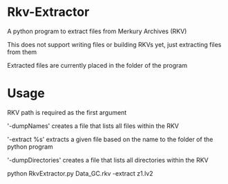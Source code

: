 # Rkv-Extractor
 A python program to extract files from Merkury Archives (RKV)
 
 This does not support writing files or building RKVs yet, just extracting files from them
 
 Extracted files are currently placed in the folder of the program
 
# Usage
 RKV path is required as the first argument

 '-dumpNames' creates a file that lists all files within the RKV
 
 '-extract %s' extracts a given file based on the name to the folder of the python program
 
 '-dumpDirectories' creates a file that lists all directories within the RKV
 
 python RkvExtractor.py Data_GC.rkv -extract z1.lv2